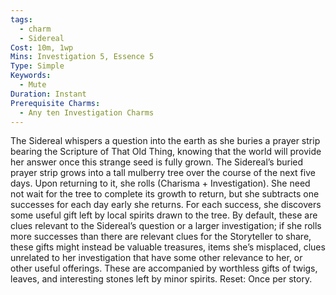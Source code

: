 ```yaml
---
tags:
  - charm
  - Sidereal
Cost: 10m, 1wp
Mins: Investigation 5, Essence 5
Type: Simple
Keywords:
  - Mute
Duration: Instant
Prerequisite Charms:
  - Any ten Investigation Charms
---
```

The Sidereal whispers a question into the earth as she buries a prayer strip bearing the Scripture of That Old Thing, knowing that the world will provide her answer once this strange seed is fully grown. The Sidereal’s buried prayer strip grows into a tall mulberry tree over the course of the next five days. Upon returning to it, she rolls (Charisma + Investigation). She need not wait for the tree to complete its growth to return, but she subtracts one successes for each day early she returns. For each success, she discovers some useful gift left by local spirits drawn to the tree. By default, these are clues relevant to the Sidereal’s question or a larger investigation; if she rolls more successes than there are relevant clues for the Storyteller to share, these gifts might instead be valuable treasures, items she’s misplaced, clues unrelated to her investigation that have some other relevance to her, or other useful offerings. These are accompanied by worthless gifts of twigs, leaves, and interesting stones left by minor spirits. Reset: Once per story. 